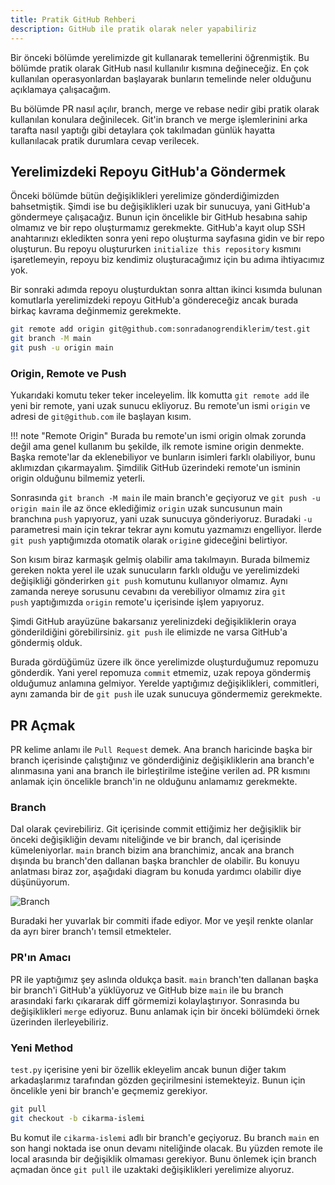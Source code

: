 ```yaml
---
title: Pratik GitHub Rehberi
description: GitHub ile pratik olarak neler yapabiliriz
---
```


Bir önceki bölümde yerelimizde git kullanarak temellerini öğrenmiştik. Bu bölümde pratik olarak
GitHub nasıl kullanılır kısmına değineceğiz. En çok kullanılan operasyonlardan başlayarak bunların
temelinde neler olduğunu açıklamaya çalışacağım.

Bu bölümde PR nasıl açılır, branch, merge ve rebase nedir gibi pratik olarak kullanılan konulara
değinilecek. Git'in branch ve merge işlemlerinini arka tarafta nasıl yaptığı gibi detaylara çok
takılmadan günlük hayatta kullanılacak pratik durumlara cevap verilecek.

## Yerelimizdeki Repoyu GitHub'a Göndermek

Önceki bölümde bütün değişiklikleri yerelimize gönderdiğimizden bahsetmiştik. Şimdi ise bu
değişiklikleri uzak bir sunucuya, yani GitHub'a göndermeye çalışacağız. Bunun için öncelikle bir
GitHub hesabına sahip olmamız ve bir repo oluşturmamız gerekmekte. GitHub'a kayıt olup SSH
anahtarınızı ekledikten sonra yeni repo oluşturma sayfasına gidin ve bir repo oluşturun. Bu repoyu
oluştururken `initialize this repository` kısmını işaretlemeyin, repoyu biz kendimiz oluşturacağımız
için bu adıma ihtiyacımız yok.

Bir sonraki adımda repoyu oluşturduktan sonra alttan ikinci kısımda bulunan komutlarla yerelimizdeki
repoyu GitHub'a göndereceğiz ancak burada birkaç kavrama değinmemiz gerekmekte.

```sh
git remote add origin git@github.com:sonradanogrendiklerim/test.git
git branch -M main
git push -u origin main
```

### Origin, Remote ve Push

Yukarıdaki komutu teker teker inceleyelim. İlk komutta `git remote add` ile yeni bir remote, yani
uzak sunucu ekliyoruz. Bu remote'un ismi `origin` ve adresi de `git@github.com` ile başlayan kısım.

!!! note "Remote Origin"
    Burada bu remote'un ismi origin olmak zorunda değil ama genel kullanım bu şekilde, ilk remote
    ismine origin denmekte. Başka remote'lar da eklenebiliyor ve bunların isimleri farklı
    olabiliyor, bunu aklımızdan çıkarmayalım. Şimdilik GitHub üzerindeki remote'un isminin origin
    olduğunu bilmemiz yeterli.

Sonrasında `git branch -M main` ile main branch'e geçiyoruz ve `git push -u origin main` ile az önce
eklediğimiz `origin` uzak suncusunun main branchına `push` yapıyoruz, yani uzak sunucuya
gönderiyoruz. Buradaki `-u` parametresi main için tekrar tekrar aynı komutu yazmamızı engelliyor.
İlerde `git push` yaptığımızda otomatik olarak `origin`e gideceğini belirtiyor.

Son kısım biraz karmaşık gelmiş olabilir ama takılmayın. Burada bilmemiz gereken nokta yerel ile
uzak sunucuların farklı olduğu ve yerelimizdeki değişikliği gönderirken `git push` komutunu
kullanıyor olmamız. Aynı zamanda nereye sorusunu cevabını da verebiliyor olmamız zira `git
push` yaptığımızda `origin` remote'u içerisinde işlem yapıyoruz.

Şimdi GitHub arayüzüne bakarsanız yerelinizdeki değişikliklerin oraya gönderildiğini görebilirsiniz.
`git push` ile elimizde ne varsa GitHub'a göndermiş olduk.

Burada gördüğümüz üzere ilk önce yerelimizde oluşturduğumuz repomuzu gönderdik. Yani yerel repomuza
`commit` etmemiz, uzak repoya göndermiş olduğumuz anlamına gelmiyor. Yerelde yaptığımız
değişiklikleri, commitleri, aynı zamanda bir de `git push` ile uzak sunucuya göndermemiz gerekmekte.

## PR Açmak

PR kelime anlamı ile `Pull Request` demek. Ana branch haricinde başka bir branch içerisinde
çalıştığınız ve gönderdiğiniz değişikliklerin ana branch'e alınmasına yani ana branch ile
birleştirilme isteğine verilen ad. PR kısmını anlamak için öncelikle branch'in ne olduğunu anlamamız gerekmekte.

### Branch

Dal olarak çevirebiliriz. Git içerisinde commit ettiğimiz her değişiklik bir önceki değişikliğin
devamı niteliğinde ve bir branch, dal içerisinde kümeleniyorlar. `main` branch bizim ana branchimiz,
ancak ana branch dışında bu branch'den dallanan başka branchler de olabilir. Bu konuyu anlatması
biraz zor, aşağıdaki diagram bu konuda yardımcı olabilir diye düşünüyorum.

![Branch](https://wac-cdn.atlassian.com/dam/jcr:a905ddfd-973a-452a-a4ae-f1dd65430027/01%20Git%20branch.svg)

Buradaki her yuvarlak bir commiti ifade ediyor. Mor ve yeşil renkte olanlar da ayrı birer branch'ı
temsil etmekteler.

### PR'ın Amacı

PR ile yaptığımız şey aslında oldukça basit. `main` branch'ten dallanan başka bir branch'i GitHub'a
yüklüyoruz ve GitHub bize `main` ile bu branch arasındaki farkı çıkararak diff görmemizi
kolaylaştırıyor. Sonrasında bu değişiklikleri `merge` ediyoruz. Bunu anlamak için bir önceki bölümdeki örnek üzerinden ilerleyebiliriz.

### Yeni Method

`test.py` içerisine yeni bir özellik ekleyelim ancak bunun diğer takım arkadaşlarımız tarafından gözden geçirilmesini istemekteyiz. Bunun için öncelikle yeni bir branch'e geçmemiz gerekiyor.

```sh
git pull
git checkout -b cikarma-islemi
```

Bu komut ile `cikarma-islemi`  adlı bir branch'e geçiyoruz. Bu branch `main` en son hangi noktada
ise onun devamı niteliğinde olacak. Bu yüzden remote ile local arasında bir değişiklik olmaması
gerekiyor. Bunu önlemek için branch açmadan önce `git pull` ile uzaktaki değişiklikleri yerelimize
alıyoruz.
